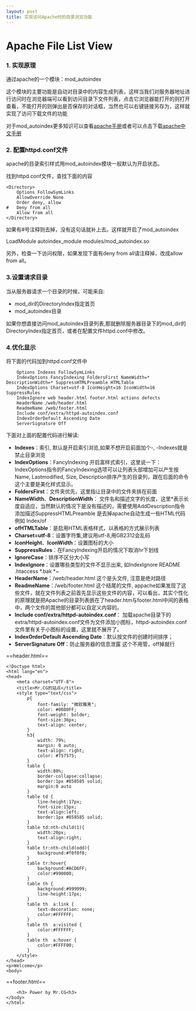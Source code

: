 ```yaml
---
layout: post
title: 实现访问Apache时的目录浏览功能
---
```


# Apache File List View
### 1. 实现原理 

通过apache的一个模块：mod_autoindex

这个模块的主要功能是自动对目录中的内容生成列表，这样当我们对服务器地址进行访问时在浏览器端可以看到访问目录下文件列表，点击它浏览器能打开的则打开查看，不能打开的则弹出是否保存的对话框，当然也可以右键链接另存为，这样就实现了访问下载文件的功能

对于mod_autoindex更多知识可以查看[apache手册](http://www.jinbuguo.com/apache/menu22/mod/mod_autoindex.html)或者可以点击下载[apache中文手册](http://download.csdn.net/detail/chen_gong1992/9700259)

### 2. 配置httpd.conf文件 

apache的目录索引样式用mod_autoindex模块一般默认为开启状态。

找到httpd.conf文件，查找下面的内容
```
<Directory>
    Options FollowSymLinks
    AllowOverride None
    Order deny, allow
#   Deny from all
    Allow from all
</Directory>
```
如果有#号注释则去掉，没有这句话就补上去。这样就开启了mod_autoindex

LoadModule autoindex_module modules/mod_autoindex.so

另外，检查一下访问权限，如果发现下面有deny from all请注释掉，改成allow from all。

### 3.设置请求目录 
当从服务器请求一个目录的时候，可能来自: 
- mod_dir的DirectoryIndex指定首页 
- mod_autoindex目录

如果你想直接访问mod_autoindex目录列表,那就删除服务器目录下的mod_dir的DirectoryIndex指定首页，或者在配置文件httpd.conf中修改。

### 4.优化显示 
将下面的代码加到httpd.conf文件中

```
    Options Indexes FollowSymLinks
    IndexOptions FancyIndexing FoldersFirst NameWidth=* DescriptionWidth=* SuppressHTMLPreamble HTMLTable
    IndexOptions Charset=utf-8 IconHeight=16 IconWidth=16 SuppressRules
    IndexIgnore web header.html footer.html actions defects
    HeaderName /web/header.html
    ReadmeName /web/footer.html
    Include conf/extra/httpd-autoindex.conf
    IndexOrderDefault Ascending Date
    ServerSignature Off
```

下面对上面的配置代码进行解读:

- **Indexes**：索引, 默认是开启索引浏览,如果不想开启前面加个-, -Indexes就是禁止目录浏览
- **IndexOptions**：FancyIndexing 开启富样式索引，这里说一下：IndexOptions指令的FancyIndexing选项可以让列表头部增加可以产生按Name, Lastmodified, Size, Description排序产生的目录列，跟在后面的命令这个主要是美化样式显示。
- **FoldersFirst**：文件夹优先，这里指让目录中的文件夹排在前面
- **NameWidth**、**DescriptionWidth**： 文件名和描述文字的长度，这里*表示长度自适应，当然默认的情况下是没有描述的，需要使用AddDescription指令添加描述SuppressHTMLPreamble 是去掉apache自动生成一些HTML代码 例如 Index/of
- **ofHTMLTable**：是启用HTML表格样式，以表格的方式展示列表 
- **Charset=utf-8**：设置字符集,建议用utf-8,用GB2312会乱码 
- **IconHeight**、**IconWidth**：设置图标的大小 
- **SuppressRules**：在FancyIndexing开启的情况下取消hr下划线 
- **IgnoreCase**：排序不区分大小写 
- **IndexIgnore**：设置哪些类型的文件不显示出来, 如IndexIgnore README .htaccess *.bak *~ 
- **HeaderName**：/web/header.html 这个是头文件, 注意是绝对路径 
- **ReadmeName**：/web/footer.html 这个结尾的文件, appache如果发现了这些文件，就在文件列表之前首先显示这些文件的内容，可以看出，其实个性化的原理就是把Apache的目录列表嵌在了header.htm与footer.html中间的表格中，两个文件的其他部分都可以自定义内容的。
- **Include conf/extra/httpd-autoindex.conf**： 加载apache目录下的extra/httpd-autoindex.conf文件为文件添加小图标，httpd-autoindex.conf文件里有关于小图标的设置，这里就不展开了。
- **IndexOrderDefault Ascending Date**：默认按文件的创建时间排序； 
- **ServerSignature Off**：防止服务器的信息泄露 这个不用管，off掉就行 

==header.html==

```
<!Doctype html>
<html lang="en">
<head>
    <meta charset="UTF-8">
    <title>Mr.CG的站点</title>
    <style type="text/css">
        p{
            font-family: "微软雅黑";
            color: #0080FF;
            font-weight: bolder;
            font-size:36px;
            text-align: center;
        }
        h3{
            width: 79%;
            margin: 0 auto;
            text-align: right;
            color: #757575;
        }
        table {
            width:80%;
            border-collapse:collapse;
            border:1px #858585 solid;
            margin:0 auto
        }
        table td { 
            line-height:17px;
            font-size:15px;
            text-align:left;
            border:1px #858585 solid;
        }
        table td:nth-child(1){ 
            width:20px;
            text-align:right;
        }
        table tr:nth-child(odd){ 
            background:#f0f0f0;
        }
        table tr:hover{
            background:#ACD6FF;
            color:#990000;
        }
        table th {
            background:#999999;
            line-height:17px;
        }
        table th  a:link {
            text-decoration: none; 
            color:#FFFFFF;
        }
        table th  a:visited {
            color:#FFFFFF;
        }
        table th  a:hover {
            color:#FFFF00;
        }
    </style>
</head>
<p>Welcome</p>
<body>
```
==footer.html==

```
    <h3> Power by Mr.CG<h3>
</body>
</html>
```

